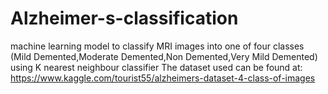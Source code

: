 # Alzheimer-s-classification
machine learning model to classify MRI images into one of four classes (Mild Demented,Moderate Demented,Non Demented,Very Mild Demented) using K nearest neighbour classifier
The dataset used can be found at: https://www.kaggle.com/tourist55/alzheimers-dataset-4-class-of-images
